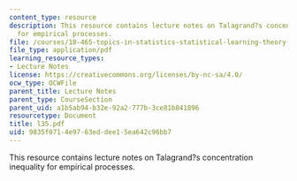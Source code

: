 ```yaml
---
content_type: resource
description: This resource contains lecture notes on Talagrand?s concentration inequality
  for empirical processes.
file: /courses/18-465-topics-in-statistics-statistical-learning-theory-spring-2007/9835f0714e9763eddee15ea642c96bb7_l35.pdf
file_type: application/pdf
learning_resource_types:
- Lecture Notes
license: https://creativecommons.org/licenses/by-nc-sa/4.0/
ocw_type: OCWFile
parent_title: Lecture Notes
parent_type: CourseSection
parent_uid: a1b5ab94-b32e-92a2-777b-3ce81b841896
resourcetype: Document
title: l35.pdf
uid: 9835f071-4e97-63ed-dee1-5ea642c96bb7
---
```

This resource contains lecture notes on Talagrand?s concentration inequality for empirical processes.